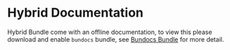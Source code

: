 # Hybrid Documentation

Hybrid Bundle come with an offline documentation, to view this please download and enable `bundocs` bundle, 
see [Bundocs Bundle](http://bundles.laravel.com/bundle/bundocs) for more detail.